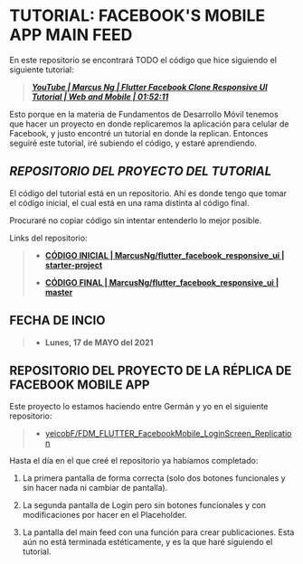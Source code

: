 # **TUTORIAL: FACEBOOK'S MOBILE APP MAIN FEED**

En este repositorio se encontrará TODO el código que hice siguiendo el siguiente
tutorial:

> [***YouTube | Marcus Ng | Flutter Facebook Clone Responsive UI Tutorial | Web and Mobile | 01:52:11***](https://www.youtube.com/watch?v=HvLb5gdUfDE&ab_channel=MarcusNg "YouTube | Marcus Ng | Flutter Facebook Clone Responsive UI Tutorial | Web and Mobile | 01:52:11")

Esto porque en la materia de Fundamentos de Desarrollo Móvil tenemos que hacer
un proyecto en donde replicaremos la aplicación para celular de Facebook, y
justo encontré un tutorial en donde la replican. Entonces seguiré este tutorial,
iré subiendo el código, y estaré aprendiendo.

## ***REPOSITORIO DEL PROYECTO DEL TUTORIAL***

El código del tutorial está en un repositorio. Ahí es donde tengo que tomar el
código inicial, el cual está en una rama distinta al código final.

Procuraré no copiar código sin intentar entenderlo lo mejor posible.

Links del repositorio:

> - [**CÓDIGO INICIAL | MarcusNg/flutter_facebook_responsive_ui | starter-project**](https://github.com/MarcusNg/flutter_facebook_responsive_ui/tree/starter-project "CÓDIGO INICIAL | MarcusNg/flutter_facebook_responsive_ui")
>
> - [**CÓDIGO FINAL | MarcusNg/flutter_facebook_responsive_ui | master**](https://github.com/MarcusNg/flutter_facebook_responsive_ui/tree/master "CÓDIGO FINAL | MarcusNg/flutter_facebook_responsive_ui | master")

## **FECHA DE INCIO**

> - **Lunes, 17 de MAYO del 2021**

## REPOSITORIO DEL PROYECTO DE LA RÉPLICA DE FACEBOOK MOBILE APP

Este proyecto lo estamos haciendo entre Germán y yo en el siguiente repositorio:

> - [yeicobF/FDM_FLUTTER_FacebookMobile_LoginScreen_Replication](https://github.com/yeicobF/FDM_FLUTTER_FacebookMobile_LoginScreen_Replication "yeicobF/FDM_FLUTTER_FacebookMobile_LoginScreen_Replication")

Hasta el día en el que creé el repositorio ya habíamos completado:

1. La primera pantalla de forma correcta (solo dos botones funcionales y sin
   hacer nada ni cambiar de pantalla).

2. La segunda pantalla de Login pero sin botones funcionales y con
   modificaciones por hacer en el Placeholder.

3. La pantalla del main feed con una función para crear publicaciones. Esta aún
   no está terminada estéticamente, y es la que haré siguiendo el tutorial.
